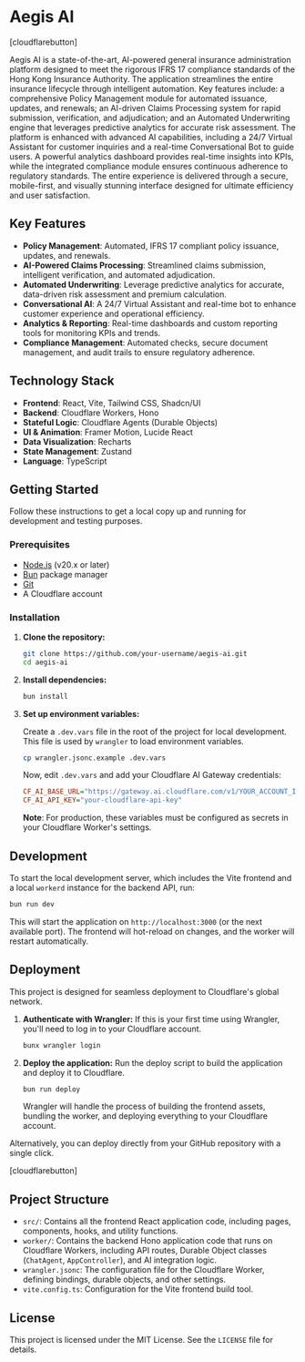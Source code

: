 # Aegis AI

[cloudflarebutton]

Aegis AI is a state-of-the-art, AI-powered general insurance administration platform designed to meet the rigorous IFRS 17 compliance standards of the Hong Kong Insurance Authority. The application streamlines the entire insurance lifecycle through intelligent automation. Key features include: a comprehensive Policy Management module for automated issuance, updates, and renewals; an AI-driven Claims Processing system for rapid submission, verification, and adjudication; and an Automated Underwriting engine that leverages predictive analytics for accurate risk assessment. The platform is enhanced with advanced AI capabilities, including a 24/7 Virtual Assistant for customer inquiries and a real-time Conversational Bot to guide users. A powerful analytics dashboard provides real-time insights into KPIs, while the integrated compliance module ensures continuous adherence to regulatory standards. The entire experience is delivered through a secure, mobile-first, and visually stunning interface designed for ultimate efficiency and user satisfaction.

## Key Features

-   **Policy Management**: Automated, IFRS 17 compliant policy issuance, updates, and renewals.
-   **AI-Powered Claims Processing**: Streamlined claims submission, intelligent verification, and automated adjudication.
-   **Automated Underwriting**: Leverage predictive analytics for accurate, data-driven risk assessment and premium calculation.
-   **Conversational AI**: A 24/7 Virtual Assistant and real-time bot to enhance customer experience and operational efficiency.
-   **Analytics & Reporting**: Real-time dashboards and custom reporting tools for monitoring KPIs and trends.
-   **Compliance Management**: Automated checks, secure document management, and audit trails to ensure regulatory adherence.

## Technology Stack

-   **Frontend**: React, Vite, Tailwind CSS, Shadcn/UI
-   **Backend**: Cloudflare Workers, Hono
-   **Stateful Logic**: Cloudflare Agents (Durable Objects)
-   **UI & Animation**: Framer Motion, Lucide React
-   **Data Visualization**: Recharts
-   **State Management**: Zustand
-   **Language**: TypeScript

## Getting Started

Follow these instructions to get a local copy up and running for development and testing purposes.

### Prerequisites

-   [Node.js](https://nodejs.org/) (v20.x or later)
-   [Bun](https://bun.sh/) package manager
-   [Git](https://git-scm.com/)
-   A Cloudflare account

### Installation

1.  **Clone the repository:**
    ```sh
    git clone https://github.com/your-username/aegis-ai.git
    cd aegis-ai
    ```

2.  **Install dependencies:**
    ```sh
    bun install
    ```

3.  **Set up environment variables:**

    Create a `.dev.vars` file in the root of the project for local development. This file is used by `wrangler` to load environment variables.

    ```sh
    cp wrangler.jsonc.example .dev.vars
    ```

    Now, edit `.dev.vars` and add your Cloudflare AI Gateway credentials:
    ```ini
    CF_AI_BASE_URL="https://gateway.ai.cloudflare.com/v1/YOUR_ACCOUNT_ID/YOUR_GATEWAY_ID/openai"
    CF_AI_API_KEY="your-cloudflare-api-key"
    ```

    **Note**: For production, these variables must be configured as secrets in your Cloudflare Worker's settings.

## Development

To start the local development server, which includes the Vite frontend and a local `workerd` instance for the backend API, run:

```sh
bun run dev
```

This will start the application on `http://localhost:3000` (or the next available port). The frontend will hot-reload on changes, and the worker will restart automatically.

## Deployment

This project is designed for seamless deployment to Cloudflare's global network.

1.  **Authenticate with Wrangler:**
    If this is your first time using Wrangler, you'll need to log in to your Cloudflare account.
    ```sh
    bunx wrangler login
    ```

2.  **Deploy the application:**
    Run the deploy script to build the application and deploy it to Cloudflare.
    ```sh
    bun run deploy
    ```

    Wrangler will handle the process of building the frontend assets, bundling the worker, and deploying everything to your Cloudflare account.

Alternatively, you can deploy directly from your GitHub repository with a single click.

[cloudflarebutton]

## Project Structure

-   `src/`: Contains all the frontend React application code, including pages, components, hooks, and utility functions.
-   `worker/`: Contains the backend Hono application code that runs on Cloudflare Workers, including API routes, Durable Object classes (`ChatAgent`, `AppController`), and AI integration logic.
-   `wrangler.jsonc`: The configuration file for the Cloudflare Worker, defining bindings, durable objects, and other settings.
-   `vite.config.ts`: Configuration for the Vite frontend build tool.

## License

This project is licensed under the MIT License. See the `LICENSE` file for details.